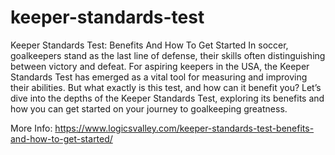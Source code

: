 # keeper-standards-test
Keeper Standards Test: Benefits And How To Get Started
In soccer, goalkeepers stand as the last line of defense, their skills often distinguishing between victory and defeat. For aspiring keepers in the USA, the Keeper Standards Test has emerged as a vital tool for measuring and improving their abilities. But what exactly is this test, and how can it benefit you? Let’s dive into the depths of the Keeper Standards Test, exploring its benefits and how you can get started on your journey to goalkeeping greatness. 

More Info: https://www.logicsvalley.com/keeper-standards-test-benefits-and-how-to-get-started/

